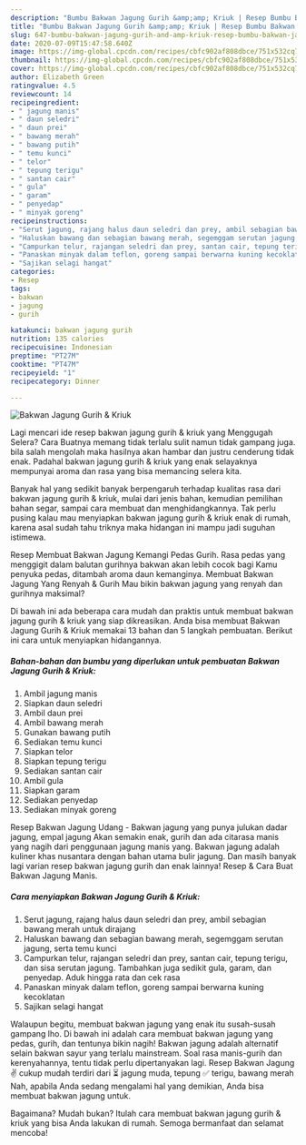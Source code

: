 ```yaml
---
description: "Bumbu Bakwan Jagung Gurih &amp;amp; Kriuk | Resep Bumbu Bakwan Jagung Gurih &amp;amp; Kriuk Yang Menggugah Selera"
title: "Bumbu Bakwan Jagung Gurih &amp;amp; Kriuk | Resep Bumbu Bakwan Jagung Gurih &amp;amp; Kriuk Yang Menggugah Selera"
slug: 647-bumbu-bakwan-jagung-gurih-and-amp-kriuk-resep-bumbu-bakwan-jagung-gurih-and-amp-kriuk-yang-menggugah-selera
date: 2020-07-09T15:47:58.640Z
image: https://img-global.cpcdn.com/recipes/cbfc902af808dbce/751x532cq70/bakwan-jagung-gurih-kriuk-foto-resep-utama.jpg
thumbnail: https://img-global.cpcdn.com/recipes/cbfc902af808dbce/751x532cq70/bakwan-jagung-gurih-kriuk-foto-resep-utama.jpg
cover: https://img-global.cpcdn.com/recipes/cbfc902af808dbce/751x532cq70/bakwan-jagung-gurih-kriuk-foto-resep-utama.jpg
author: Elizabeth Green
ratingvalue: 4.5
reviewcount: 14
recipeingredient:
- " jagung manis"
- " daun seledri"
- " daun prei"
- " bawang merah"
- " bawang putih"
- " temu kunci"
- " telor"
- " tepung terigu"
- " santan cair"
- " gula"
- " garam"
- " penyedap"
- " minyak goreng"
recipeinstructions:
- "Serut jagung, rajang halus daun seledri dan prey, ambil sebagian bawang merah untuk dirajang"
- "Haluskan bawang dan sebagian bawang merah, segemggam serutan jagung, serta temu kunci"
- "Campurkan telur, rajangan seledri dan prey, santan cair, tepung terigu, dan sisa serutan jagung. Tambahkan juga sedikit gula, garam, dan penyedap. Aduk hingga rata dan cek rasa"
- "Panaskan minyak dalam teflon, goreng sampai berwarna kuning kecoklatan"
- "Sajikan selagi hangat"
categories:
- Resep
tags:
- bakwan
- jagung
- gurih

katakunci: bakwan jagung gurih 
nutrition: 135 calories
recipecuisine: Indonesian
preptime: "PT27M"
cooktime: "PT47M"
recipeyield: "1"
recipecategory: Dinner

---
```



![Bakwan Jagung Gurih &amp; Kriuk](https://img-global.cpcdn.com/recipes/cbfc902af808dbce/751x532cq70/bakwan-jagung-gurih-kriuk-foto-resep-utama.jpg)

Lagi mencari ide resep bakwan jagung gurih &amp; kriuk yang Menggugah Selera? Cara Buatnya memang tidak terlalu sulit namun tidak gampang juga. bila salah mengolah maka hasilnya akan hambar dan justru cenderung tidak enak. Padahal bakwan jagung gurih &amp; kriuk yang enak selayaknya mempunyai aroma dan rasa yang bisa memancing selera kita.

Banyak hal yang sedikit banyak berpengaruh terhadap kualitas rasa dari bakwan jagung gurih &amp; kriuk, mulai dari jenis bahan, kemudian pemilihan bahan segar, sampai cara membuat dan menghidangkannya. Tak perlu pusing kalau mau menyiapkan bakwan jagung gurih &amp; kriuk enak di rumah, karena asal sudah tahu triknya maka hidangan ini mampu jadi suguhan istimewa.

Resep Membuat Bakwan Jagung Kemangi Pedas Gurih. Rasa pedas yang menggigit dalam balutan gurihnya bakwan akan lebih cocok bagi Kamu penyuka pedas, ditambah aroma daun kemanginya. Membuat Bakwan Jagung Yang Renyah &amp; Gurih Mau bikin bakwan jagung yang renyah dan gurihnya maksimal?


Di bawah ini ada beberapa cara mudah dan praktis untuk membuat bakwan jagung gurih &amp; kriuk yang siap dikreasikan. Anda bisa membuat Bakwan Jagung Gurih &amp; Kriuk memakai 13 bahan dan 5 langkah pembuatan. Berikut ini cara untuk menyiapkan hidangannya.

<!--inarticleads1-->

##### Bahan-bahan dan bumbu yang diperlukan untuk pembuatan Bakwan Jagung Gurih &amp; Kriuk:

1. Ambil  jagung manis
1. Siapkan  daun seledri
1. Ambil  daun prei
1. Ambil  bawang merah
1. Gunakan  bawang putih
1. Sediakan  temu kunci
1. Siapkan  telor
1. Siapkan  tepung terigu
1. Sediakan  santan cair
1. Ambil  gula
1. Siapkan  garam
1. Sediakan  penyedap
1. Sediakan  minyak goreng


Resep Bakwan Jagung Udang - Bakwan jagung yang punya julukan dadar jagung, empal jagung Akan semakin enak, gurih dan ada citarasa manis yang nagih dari penggunaan jagung manis yang. Bakwan jagung adalah kuliner khas nusantara dengan bahan utama bulir jagung. Dan masih banyak lagi varian resep bakwan jagung gurih dan enak lainnya! Resep &amp; Cara Buat Bakwan Jagung Manis. 

<!--inarticleads2-->

##### Cara menyiapkan Bakwan Jagung Gurih &amp; Kriuk:

1. Serut jagung, rajang halus daun seledri dan prey, ambil sebagian bawang merah untuk dirajang
1. Haluskan bawang dan sebagian bawang merah, segemggam serutan jagung, serta temu kunci
1. Campurkan telur, rajangan seledri dan prey, santan cair, tepung terigu, dan sisa serutan jagung. Tambahkan juga sedikit gula, garam, dan penyedap. Aduk hingga rata dan cek rasa
1. Panaskan minyak dalam teflon, goreng sampai berwarna kuning kecoklatan
1. Sajikan selagi hangat


Walaupun begitu, membuat bakwan jagung yang enak itu susah-susah gampang lho. Di bawah ini adalah cara membuat bakwan jagung yang pedas, gurih, dan tentunya bikin nagih! Bakwan jagung adalah alternatif selain bakwan sayur yang terlalu mainstream. Soal rasa manis-gurih dan kerenyahannya, tentu tidak perlu dipertanyakan lagi. Resep Bakwan Jagung ✌ cukup mudah terdiri dari ⏳ jagung muda, tepung ✅ terigu, bawang merah Nah, apabila Anda sedang mengalami hal yang demikian, Anda bisa membuat bakwan jagung untuk. 

Bagaimana? Mudah bukan? Itulah cara membuat bakwan jagung gurih &amp; kriuk yang bisa Anda lakukan di rumah. Semoga bermanfaat dan selamat mencoba!
